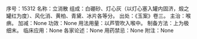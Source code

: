 序号：15312
名称：立消散
组成：白硼砂、灯心灰（以灯心塞入罐内固济，煅之罐红为度）、风化消、黄柏、青黛、冰片各等分。
出处：《玉案》卷三。
主治：喉痹。
加减：None
功效：None
用法用量：以芦管吹入喉中。
制备方法：上为极细末。
临床应用：None
各家论述：None
用药禁忌：None
附注：None

